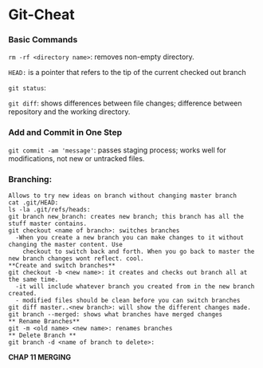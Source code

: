 # Git-Cheat
### Basic Commands
`rm -rf <directory name>`: removes non-empty directory.

`HEAD:` is a pointer that refers to the tip of the current checked out branch

`git status`:

`git diff`: shows differences between file changes; difference between repository and the working directory.


### Add and Commit in One Step
`git commit -am 'message'`: passes staging process; works well for modifications, not new or untracked files.


### Branching: 
```
Allows to try new ideas on branch without changing master branch
cat .git/HEAD: 
ls -la .git/refs/heads:
git branch new_branch: creates new branch; this branch has all the stuff master contains.
git checkout <name of branch>: switches branches
  -When you create a new branch you can make changes to it without changing the master content. Use
    checkout to switch back and forth. When you go back to master the new branch changes wont reflect. cool.
**Create and switch branches**
git checkout -b <new name>: it creates and checks out branch all at the same time.
  -it will include whatever branch you created from in the new branch created.
  - modified files should be clean before you can switch branches
git diff master..<new branch>: will show the different changes made.
git branch --merged: shows what branches have merged changes
** Rename Branches**
git -m <old name> <new name>: renames branches
** Delete Branch **
git branch -d <name of branch to delete>:
```
**CHAP 11 MERGING**
